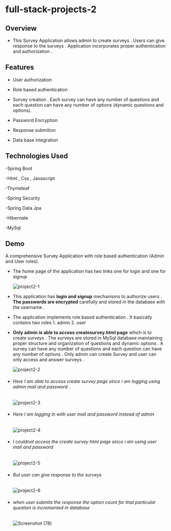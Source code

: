 # full-stack-projects-2

## Overview

  - This Survey Application allows admin to create surveys . Users can give response to the surveys . Application incorporates proper authentication and authorization .

## Features
  - User authorization

  - Role based authentication

  - Survey creation . Each survey can have any number of questions and each question can have any number of options (dynamic questions and options).

  - Password Encryption  

  - Response submition
  
  - Data base integration

## Technologies Used

  -Spring Boot

  -Html , Css , Javascript

  -Thymeleaf

  -Spring Security

  -Spring Data Jpa

  -Hibernate

  -MySql


## Demo


A comprehensive Survey Application with role based authentication (Admin and User roles).

- The home page of the application has two links one for login and one for signup

  ![project2-1](https://github.com/Kedhar193/full-stack-projects-2/assets/115712936/03c0954c-32ad-405b-8368-0f276b5ea3c2)

  

- This application has **login and signup** mechanisms to authorize users . **The passwords are encrypted** carefully and stored in the database with the username .

  

- The application implements role based authentication . It basically contains two roles 1. admin   2. user




- **Only admin is able to access createsurvey.html page** which is to create surveys . The surveys are stored in MySql database maintaining proper structure and organization of questions and dynamic options . A survey can have any number of questions and each question can have any number of options . Only admin can create Survey and user can only access and answer surveys .

  ![project2-2](https://github.com/Kedhar193/full-stack-projects-2/assets/115712936/4b20a668-31da-476e-ac35-2b77833f0be6)




- ###### Here I am able to access create survey page since i am logging using admin mail and password .

  
  ![project2-3](https://github.com/Kedhar193/full-stack-projects-2/assets/115712936/156176a3-ba27-4275-b98a-13d575f2aa72)



- ###### Here I am logging in with user mail and password instead of admin


  ![project2-4](https://github.com/Kedhar193/full-stack-projects-2/assets/115712936/2f288013-8a6c-4eeb-8e25-8dedd69fb4e1)




- ###### I couldnot access the create survey html page since i am using user mail and password

  ![project2-5](https://github.com/Kedhar193/full-stack-projects-2/assets/115712936/e7fea351-cf61-470b-a447-fefd1c6b1c8f)




- ###### But user can give response to the surveys

  ![project2-6](https://github.com/Kedhar193/full-stack-projects-2/assets/115712936/3608e295-d13e-4696-a872-8147feb78307)




- ###### when user submits the response the option count for that particular question is incremented in database


  ![Screenshot (78)](https://github.com/Kedhar193/full-stack-projects-2/assets/115712936/995f1571-4ed6-41e9-b31d-a8c6606bddc1)



